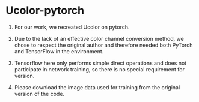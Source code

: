 # Ucolor-pytorch
1. For our work, we recreated Ucolor on pytorch.

2. Due to the lack of an effective color channel conversion method, we chose to respect the original author and therefore needed both PyTorch and TensorFlow in the environment.

3. Tensorflow here only performs simple direct operations and does not participate in network training, so there is no special requirement for version.

4. Please download the image data used for training from the original version of the code.
